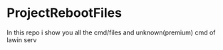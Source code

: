 # ProjectRebootFiles
In this repo i show you all the cmd/files and unknown(premium) cmd of lawin serv
